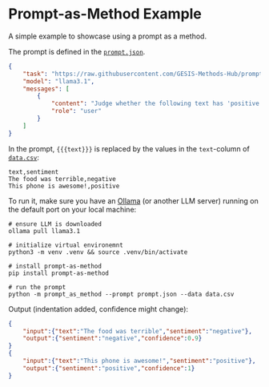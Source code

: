 # Prompt-as-Method Example

A simple example to showcase using a prompt as a method.

The prompt is defined in the [`prompt.json`](prompt.json).

```json
{
    "task": "https://raw.githubusercontent.com/GESIS-Methods-Hub/prompt-as-method/refs/heads/main/examples/sentiment/task.json",
    "model": "llama3.1",
    "messages": [
        {
            "content": "Judge whether the following text has 'positive', 'neutral' or 'negative' sentiment. Answer with a JSON object with the sentiment and your confidence (between 0 and 1).\n\n{{{text}}}",
            "role": "user"
        }
    ]
}
```

In the prompt, `{{{text}}}` is replaced by the values in the `text`-column of [`data.csv`](data.csv):

```csv
text,sentiment
The food was terrible,negative
This phone is awesome!,positive
```

To run it, make sure you have an [Ollama](https://ollama.com/download) (or another LLM server) running on the default port on your local machine:

```shell
# ensure LLM is downloaded
ollama pull llama3.1

# initialize virtual environemnt
python3 -m venv .venv && source .venv/bin/activate

# install prompt-as-method
pip install prompt-as-method

# run the prompt
python -m prompt_as_method --prompt prompt.json --data data.csv
```

Output (indentation added, confidence might change):

```json
{
    "input":{"text":"The food was terrible","sentiment":"negative"},
    "output":{"sentiment":"negative","confidence":0.9}
}
{
    "input":{"text":"This phone is awesome!","sentiment":"positive"},
    "output":{"sentiment":"positive","confidence":1}
}
```
